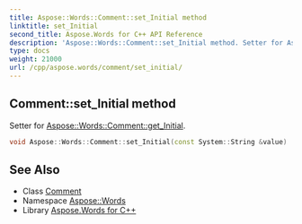 ```yaml
---
title: Aspose::Words::Comment::set_Initial method
linktitle: set_Initial
second_title: Aspose.Words for C++ API Reference
description: 'Aspose::Words::Comment::set_Initial method. Setter for Aspose::Words::Comment::get_Initial in C++.'
type: docs
weight: 21000
url: /cpp/aspose.words/comment/set_initial/
---
```

## Comment::set_Initial method


Setter for [Aspose::Words::Comment::get_Initial](../get_initial/).

```cpp
void Aspose::Words::Comment::set_Initial(const System::String &value)
```

## See Also

* Class [Comment](../)
* Namespace [Aspose::Words](../../)
* Library [Aspose.Words for C++](../../../)
